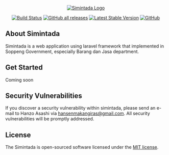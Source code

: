 <p align="center"><a href="https://laravel.com" target="_blank"><img src="https://banners.beyondco.de/Simintada.png?theme=light&packageManager=&packageName=gh+repo+clone+hanzo-asashi%2Fsimintada&pattern=bubbles&style=style_1&description=Sistem+Informasi+Permintaan+Pengadaan&md=1&showWatermark=1&fontSize=100px&images=view-boards" alt="Simintada Logo"></a></p>

<p align="center">
<a href="https://github.com/laravel/framework/actions"><img src="https://github.com/laravel/framework/workflows/tests/badge.svg" alt="Build Status"></a>
<a href="https://github.com/hanzo-asashi/simintada/release"><img alt="GitHub all releases" src="https://img.shields.io/github/downloads/hanzo-asashi/simintada/total"></a>
<a href="https://packagist.org/packages/laravel/framework"><img src="https://img.shields.io/packagist/v/laravel/framework" alt="Latest Stable Version"></a>
<a href="https://packagist.org/packages/laravel/framework"><img alt="GitHub" src="https://img.shields.io/github/license/hanzo-asashi/simintada?style=flat-square"></a>
</p>

## About Simintada

Simintada is a web application using laravel framework that implemented in Soppeng Government,
especially Barang dan Jasa department.

## Get Started

Coming soon

## Security Vulnerabilities

If you discover a security vulnerability within simintada, please send an e-mail to Hanzo Asashi
via [hansenmakangiras@gmail.com](mailto:hansenmakangiras@gmail.com). All security vulnerabilities will be promptly addressed.

## License

The Simintada is open-sourced software licensed under the [MIT license](https://opensource.org/licenses/MIT).
